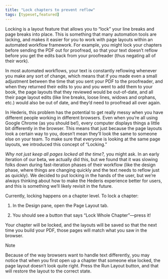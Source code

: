 ```yaml
---
title: "Lock chapters to prevent reflow"
tags: [typeset,featured]
---
```

 
<html><body><section data-type="chapter" class="hsecchapter" data-hederis-type="hsecchapter" id="page-locking" data-pi-attrs="id: page-locking; data-tags: typeset,featured;" role="doc-chapter" data-tags="typeset,featured" data-author-name=" " data-book-title=" " title="Lock chapters to prevent reflow"><p class="hblkp" data-hederis-type="hblkp" id="pcjzJT44V">Locking is a layout feature that allows you to &#8220;lock&#8221; your line breaks and page breaks into place. This is something that many automation tools are lacking, and makes it easier for you to work with page layouts within an automated workflow framework. For example, you might lock your chapters before sending the PDF out for proofread, so that your text doesn&#8217;t reflow before you get the edits back from your proofreader (thus negating all of their work). </p><p class="hblkp" data-hederis-type="hblkp" id="p0LQhG4Bl">In most automated workflows, your text is constantly reflowing whenever you make any sort of change, which means that if you made even a small adjustment between the time that you sent your PDF to the proofreader, and when they returned their edits to you and you went to add them to your book, the page layouts that they reviewed would be out-of-date, and all their page layout edits (like line breaks, loose lines, widows and orphans, etc.) would also be out of date, and they&#8217;d need to proofread all over again. </p><p class="hblkp" data-hederis-type="hblkp" id="pObv0yIbR">In Hederis, this problem has the potential to get really messy when you have different people working in different browsers. Even when you&#8217;re all using Google Chrome (as you should be!), every computer displays things a little bit differently in the browser. This means that just because the page layouts look a certain way to you, doesn&#8217;t mean they&#8217;ll look the same to someone else on your team. To make sure that everyone is looking at the same page layouts, we introduced this concept of &#8220;Locking.&#8221;</p><p class="hblkp" data-hederis-type="hblkp" id="pm9wu8yC0"><em data-hederis-type="hspanem" id="p6waT4bmU">Why not just keep all pages locked all the time?,</em> you might ask. In an early iteration of our beta, we actually did this, but we found that it was slowing folks down during fast-iteration phases of their workflow (like the design phase, where things are changing quickly and the text needs to reflow just as quickly). We decided to put locking in the hands of the user, but we&#8217;re always thinking about how to make the Hederis experience better for users, and this is something we&#8217;ll likely revisit in the future.</p><p class="hblkp" data-hederis-type="hblkp" id="pij4sP5ap">Currently, locking happens on a chapter level. To lock a chapter:</p><ol class="hwprnumlist" data-hederis-type="hwprnumlist" id="p5ovRLzm7"><li class="hblkoli" data-hederis-type="hblkoli" id="liTbsz82YE"><p class="hblkoli" data-hederis-type="hblklip" id="pm79foK9U">In the Design pane, open the Page Layout tab.</p></li><li class="hblkoli" data-hederis-type="hblkoli" id="li0GP6qkTI"><p class="hblkoli" data-hederis-type="hblklip" id="pXlaClshb">You should see a button that says &#8220;Lock Whole Chapter&#8221;&#8212;press it!</p></li></ol><p class="hblkp" data-hederis-type="hblkp" id="pW4zN10E9">Your chapter will be locked, and the layouts will be saved so that the next time you build your PDF, those pages will match what you saw in the browser.</p><div class="hwprbox box" data-hederis-type="hwprbox" id="psuVa3QmU" data-type="sidebar"><p class="hblktype" data-hederis-type="hblktype" id="pBJJeuyKn">Note</p><p class="hblkp" data-hederis-type="hblkp" id="pdSIM47Uf">Because of the way browsers want to handle text differently, you may notice that when you first open up a chapter that someone else locked, the page layout doesn&#8217;t look quite right. Press the Run Layout button, and that will restore the layout to the correct state.</p></div></section></body></html>
